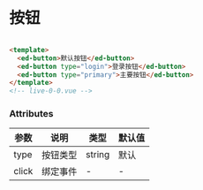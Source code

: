 # 按钮

```html

<template>
  <ed-button>默认按钮</ed-button>
  <ed-button type="login">登录按钮</ed-button>
  <ed-button type="primary">主要按钮</ed-button>
</template>
<!-- live-0-0.vue -->
```

### Attributes

| 参数 | 说明 | 类型 | 默认值 |
| ---- | ---- | ---- | ------ |
| type | 按钮类型 | string | 默认 |
| click | 绑定事件 | - | - |
